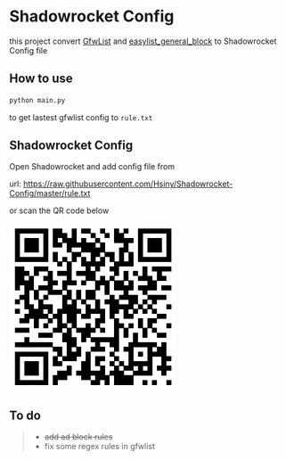 # Shadowrocket Config

this project convert [GfwList](https://github.com/gfwlist/gfwlist) and 
[easylist_general_block](https://github.com/easylist/easylist) to Shadowrocket Config file


## How to use

``` Python
python main.py 
```
to get lastest gfwlist config to ```rule.txt```

## Shadowrocket Config

Open Shadowrocket and add config file from 
 
url:  https://raw.githubusercontent.com/Hsiny/Shadowrocket-Config/master/rule.txt

or scan the QR code below

![QR code](qr.png)

## To do
>* ~~add ad block rules~~
>* fix some regex rules in gfwlist





